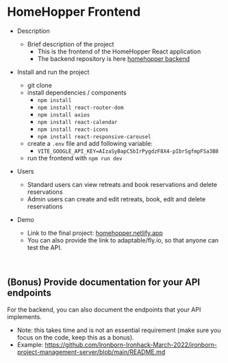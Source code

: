 
# HomeHopper Frontend

- Description
  - Brief description of the project 
    - This is the frontend of the HomeHopper React application
    - The backend repository is here [homehopper backend](https://github.com/HomeHopper-Retreats/server)


- Install and run the project
  - git clone
  - install dependencies / components  
    - `npm install`
    - `npm install react-router-dom`
    - `npm install axios`
    - `npm install react-calendar`
    - `npm install react-icons`
    - `npm install react-responsive-carousel`
  - create a `.env` file and add following variable:
    - `VITE_GOOGLE_API_KEY=AIzaSyBapC5bIrPygdzF8X4-pIbrSgfmpFSa3B8`
  - run the frontend with `npm run dev`

- Users
  - Standard users can view retreats and book reservations and delete reservations
  - Admin users can create and edit retreats, book, edit and delete reservations

- Demo
  - Link to the final project: [homehopper.netlify.app](https://homehopper.netlify.app)
  - You can also provide the link to adaptable/fly.io, so that anyone can test the API.


<br />

## (Bonus) Provide documentation for your API endpoints

For the backend, you can also document the endpoints that your API implements.
- Note: this takes time and is not an essential requirement (make sure you focus on the code, keep this as a bonus).
- Example: https://github.com/Ironborn-Ironhack-March-2022/ironborn-project-management-server/blob/main/README.md




